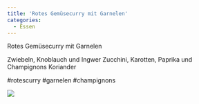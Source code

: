```yaml
---
title: 'Rotes Gemüsecurry mit Garnelen'
categories:
  - Essen
---
```


Rotes Gemüsecurry mit Garnelen

Zwiebeln, Knoblauch und Ingwer
Zucchini, Karotten, Paprika und Champignons
Koriander

#rotescurry #garnelen #champignons

![](..\..\.\assets\2021-01-23-garnelencurry\1.jpg)

